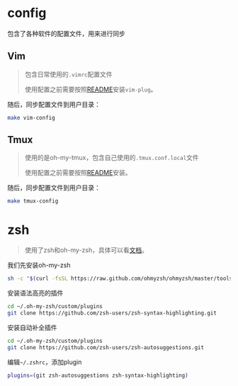 # config
包含了各种软件的配置文件，用来进行同步

## Vim

> 包含日常使用的`.vimrc`配置文件
>
> 使用配置之前需要按照[README](./vim/README.md#install)安装`vim-plug`。

随后，同步配置文件到用户目录：

```bash
make vim-config
```

## Tmux

> 使用的是oh-my-tmux，包含自己使用的`.tmux.conf.local`文件
> 
> 使用配置之前需要按照[README](./tmux/README.md#install)安装。

随后，同步配置文件到用户目录：

```bash
make tmux-config
```

# zsh

> 使用了zsh和oh-my-zsh，具体可以看[文档](https://blog.thepykt.xyz/posts/linux/tools/tmux/#zsh)。

我们先安装oh-my-zsh
```bash
sh -c "$(curl -fsSL https://raw.github.com/ohmyzsh/ohmyzsh/master/tools/install.sh)"
```

安装语法高亮的插件
```bash
cd ~/.oh-my-zsh/custom/plugins
git clone https://github.com/zsh-users/zsh-syntax-highlighting.git
```

安装自动补全插件
```bash
cd ~/.oh-my-zsh/custom/plugins
git clone https://github.com/zsh-users/zsh-autosuggestions.git
```

编辑`~/.zshrc`，添加plugin
```bash
plugins=(git zsh-autosuggestions zsh-syntax-highlighting)
```
